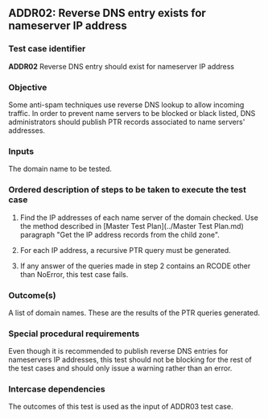 ## ADDR02: Reverse DNS entry exists for nameserver IP address

### Test case identifier
**ADDR02** Reverse DNS entry should exist for nameserver IP address

### Objective

Some anti-spam techniques use reverse DNS lookup to allow incoming traffic.
In order to prevent name servers to be blocked or black listed, DNS 
administrators should publish PTR records associated to name servers'
addresses.

### Inputs

The domain name to be tested.

### Ordered description of steps to be taken to execute the test case

1. Find the IP addresses of each name server of the domain checked.
   Use the method described in [Master Test Plan](../Master Test Plan.md)
   paragraph "Get the IP address records from the child zone".

2. For each IP address, a recursive PTR query must be generated.

3. If any answer of the queries made in step 2 contains an RCODE other than
   NoError, this test case fails.

### Outcome(s)

A list of domain names. These are the results of the PTR queries generated.

### Special procedural requirements

Even though it is recommended to publish reverse DNS entries for nameservers
IP addresses, this test should not be blocking for the rest of the test cases
and should only issue a warning rather than an error.

### Intercase dependencies

The outcomes of this test is used as the input of ADDR03 test case.
